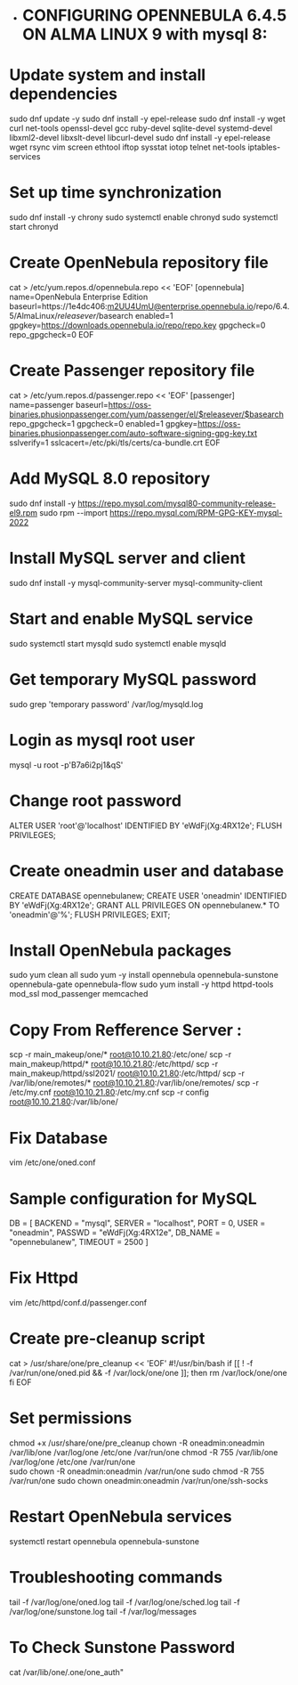 * # CONFIGURING OPENNEBULA 6.4.5 ON ALMA LINUX 9 with mysql 8:

# Update system and install dependencies
sudo dnf update -y
sudo dnf install -y epel-release
sudo dnf install -y wget curl net-tools openssl-devel gcc ruby-devel sqlite-devel systemd-devel libxml2-devel libxslt-devel libcurl-devel
sudo dnf install -y epel-release wget rsync vim screen ethtool iftop sysstat iotop telnet net-tools iptables-services

# Set up time synchronization
sudo dnf install -y chrony
sudo systemctl enable chronyd
sudo systemctl start chronyd

# Create OpenNebula repository file
cat > /etc/yum.repos.d/opennebula.repo << 'EOF'
[opennebula]
name=OpenNebula Enterprise Edition
baseurl=https://1e4dc406:m2UU4UmU@enterprise.opennebula.io/repo/6.4.5/AlmaLinux/$releasever/$basearch
enabled=1
gpgkey=https://downloads.opennebula.io/repo/repo.key
gpgcheck=0
repo_gpgcheck=0
EOF

# Create Passenger repository file
cat > /etc/yum.repos.d/passenger.repo << 'EOF'
[passenger]
name=passenger
baseurl=https://oss-binaries.phusionpassenger.com/yum/passenger/el/$releasever/$basearch
repo_gpgcheck=1
gpgcheck=0
enabled=1
gpgkey=https://oss-binaries.phusionpassenger.com/auto-software-signing-gpg-key.txt
sslverify=1
sslcacert=/etc/pki/tls/certs/ca-bundle.crt
EOF

# Add MySQL 8.0 repository
sudo dnf install -y https://repo.mysql.com/mysql80-community-release-el9.rpm
sudo rpm --import https://repo.mysql.com/RPM-GPG-KEY-mysql-2022

# Install MySQL server and client
sudo dnf install -y mysql-community-server mysql-community-client

# Start and enable MySQL service
sudo systemctl start mysqld
sudo systemctl enable mysqld

# Get temporary MySQL password
sudo grep 'temporary password' /var/log/mysqld.log

# Login as mysql root user 
mysql -u root -p'B7a6i2pj1&qS'

# Change root password
ALTER USER 'root'@'localhost' IDENTIFIED BY 'eWdFj(Xg:4RX12e';
FLUSH PRIVILEGES;

# Create oneadmin user and database
CREATE DATABASE opennebulanew;
CREATE USER 'oneadmin' IDENTIFIED BY 'eWdFj(Xg:4RX12e';
GRANT ALL PRIVILEGES ON opennebulanew.* TO 'oneadmin'@'%';
FLUSH PRIVILEGES;
EXIT;

# Install OpenNebula packages
sudo yum clean all
sudo yum -y install opennebula opennebula-sunstone opennebula-gate opennebula-flow
sudo yum install -y httpd httpd-tools mod_ssl mod_passenger memcached

# Copy From Refference Server : 

scp -r main_makeup/one/* root@10.10.21.80:/etc/one/
scp -r main_makeup/httpd/* root@10.10.21.80:/etc/httpd/
scp -r main_makeup/httpd/ssl2021/ root@10.10.21.80:/etc/httpd/
scp -r /var/lib/one/remotes/* root@10.10.21.80:/var/lib/one/remotes/
scp -r /etc/my.cnf root@10.10.21.80:/etc/my.cnf
scp -r config root@10.10.21.80:/var/lib/one/

# Fix Database 
vim /etc/one/oned.conf
# Sample configuration for MySQL
DB = [ BACKEND = "mysql",
       SERVER  = "localhost",
       PORT    = 0,
       USER    = "oneadmin",
       PASSWD  = "eWdFj(Xg:4RX12e",
       DB_NAME = "opennebulanew",
    TIMEOUT = 2500 ]

# Fix Httpd
vim /etc/httpd/conf.d/passenger.conf

# Create pre-cleanup script
cat > /usr/share/one/pre_cleanup << 'EOF'
#!/usr/bin/bash
if [[ ! -f /var/run/one/oned.pid && -f /var/lock/one/one ]]; then
    rm /var/lock/one/one
fi
EOF

# Set permissions
chmod +x /usr/share/one/pre_cleanup
chown -R oneadmin:oneadmin /var/lib/one /var/log/one /etc/one /var/run/one 
chmod -R 755 /var/lib/one /var/log/one /etc/one /var/run/one  
sudo chown -R oneadmin:oneadmin /var/run/one
sudo chmod -R 755 /var/run/one
sudo chown oneadmin:oneadmin /var/run/one/ssh-socks

# Restart OpenNebula services
systemctl restart opennebula opennebula-sunstone

# Troubleshooting commands
tail -f /var/log/one/oned.log
tail -f /var/log/one/sched.log
tail -f /var/log/one/sunstone.log
tail -f /var/log/messages

# To Check Sunstone Password
cat /var/lib/one/.one/one_auth"
